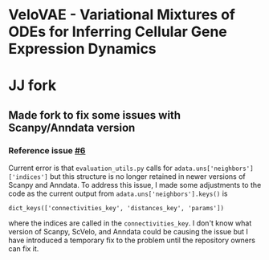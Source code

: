 # VeloVAE - Variational Mixtures of ODEs for Inferring Cellular Gene Expression Dynamics
# JJ fork
## Made fork to fix some issues with Scanpy/Anndata version
### Reference issue [#6](https://github.com/welch-lab/VeloVAE/issues/6)

Current error is that `evaluation_utils.py` calls for `adata.uns['neighbors']['indices']` but this structure is no longer retained in newer versions of Scanpy and Anndata. To address this issue, I made some adjustments to the code as the current output from `adata.uns['neighbors'].keys()` is 
```
dict_keys(['connectivities_key', 'distances_key', 'params'])
```
where the indices are called in the `connectivities_key`. I don't know what version of Scanpy, ScVelo, and Anndata could be causing the issue but I have introduced a temporary fix to the problem until the repository owners can fix it. 
